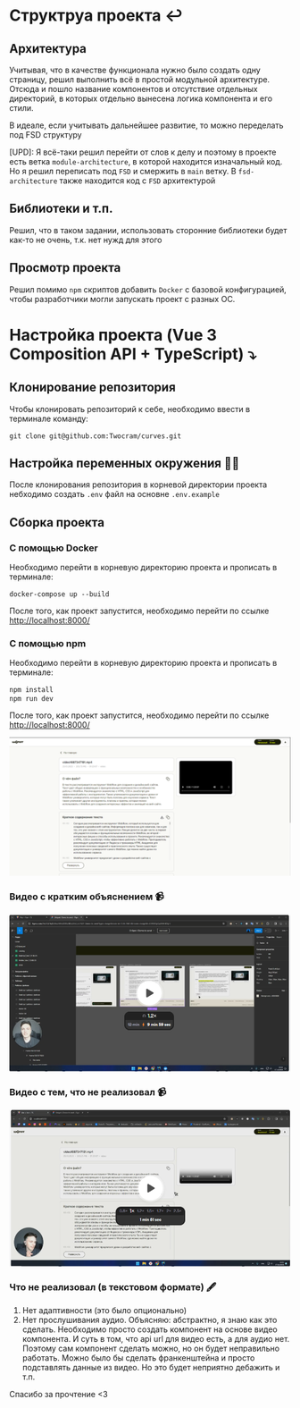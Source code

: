 # Структруа проекта :leftwards_arrow_with_hook:

## Архитектура

Учитывая, что в качестве функционала нужно было создать одну страницу, решил выполнить всё в простой модульной архитектуре. Отсюда и пошло название компонентов и отсутствие отдельных директорий, в которых отдельно вынесена логика компонента и его стили.

В идеале, если учитывать дальнейшее развитие, то можно переделать под FSD структуру

[UPD]:
Я всё-таки решил перейти от слов к делу и поэтому в проекте есть ветка `module-architecture`, в которой находится изначальный код. Но я решил переписать под `FSD` и смержить в `main` ветку. В `fsd-architecture` также находится код с `FSD` архитектурой

## Библиотеки и т.п.

Решил, что в таком задании, использовать сторонние библиотеки будет как-то не очень, т.к. нет нужд для этого

## Просмотр проекта

Решил помимо `npm` скриптов добавить `Docker` с базовой конфигурацией, чтобы разработчики могли запускать проект с разных ОС.

# Настройка проекта (Vue 3 Composition API + TypeScript) :arrow_heading_down:

## Клонирование репозитория

Чтобы клонировать репозиторий к себе, необходимо ввести в терминале команду:
```
git clone git@github.com:Twocram/curves.git
```

## Настройка переменных окружения :bowing_man:

После клонирования репозитория в корневой директории проекта небходимо создать `.env` файл на основне `.env.example`

## Сборка проекта

### С помощью Docker 

Необходимо перейти в корневую директорию проекта и прописать в терминале:
```
docker-compose up --build
```

После того, как проект запустится, необходимо перейти по ссылке [http://localhost:8000/](http://localhost:8000/)

### С помощью npm

Необходимо перейти в корневую директорию проекта и прописать в терминале:
```
npm install
npm run dev
```
После того, как проект запустится, необходимо перейти по ссылке [http://localhost:8000/](http://localhost:8000/)

![frame](./readme-assets/app.png?raw=true 'Запущенное приложение')

### Видео с кратким объяснением :video_camera:
[![Watch the video](./readme-assets/preview.png?raw=true)](https://www.loom.com/share/2145c145d7dd49d587eafb9b22ae3a34)

### Видео с тем, что не реализовал :video_camera:
[![Watch the video](./readme-assets/preview2.png?raw=true)](https://www.loom.com/share/5b8a9852e68c4afcb0e2b48f4601e2df)

### Что не реализовал (в текстовом формате) :fountain_pen:
1. Нет адаптивности (это было опционально)
2. Нет прослушивания аудио. Объясняю: абстрактно, я знаю как это сделать. Необходимо просто создать компонент на основе видео компонента. И суть в том, что api url для видео есть, а для аудио нет. Поэтому сам компонент сделать можно, но он будет неправильно работать. Можно было бы сделать франкенштейна и просто подставлять данные из видео. Но это будет неприятно дебажить и т.п.

Спасибо за прочтение <3